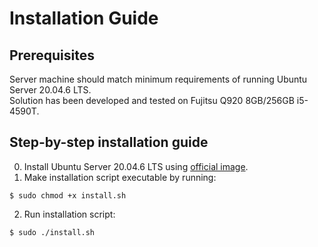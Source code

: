 # Installation Guide

## Prerequisites

Server machine should match minimum requirements of running Ubuntu Server 20.04.6 LTS.  
Solution has been developed and tested on Fujitsu Q920 8GB/256GB i5-4590T.

## Step-by-step installation guide

0. Install Ubuntu Server 20.04.6 LTS using [official image](https://releases.ubuntu.com/focal/).
1. Make installation script executable by running:

```
$ sudo chmod +x install.sh
```

2. Run installation script:

```
$ sudo ./install.sh
```
